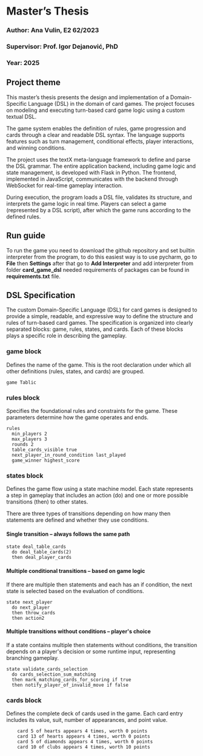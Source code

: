 # Master’s Thesis

### Author: Ana Vulin, E2 62/2023
### Supervisor: Prof. Igor Dejanović, PhD
### Year: 2025

## Project theme

This master’s thesis presents the design and implementation of a Domain-Specific Language (DSL) in the domain of card games. 
The project focuses on modeling and executing turn-based card game logic using a custom textual DSL.

The game system enables the definition of rules, game progression and cards through a clear and readable DSL syntax. 
The language supports features such as turn management, conditional effects, player interactions, and winning conditions.

The project uses the textX meta-language framework to define and parse the DSL grammar.
The entire application backend, including game logic and state management, is developed with Flask in Python.
The frontend, implemented in JavaScript, communicates with the backend through WebSocket for real-time gameplay interaction.

During execution, the program loads a DSL file, validates its structure, and interprets the game logic in real time.
Players can select a game (represented by a DSL script), after which the game runs according to the defined rules.

## Run guide
To run the game you need to download the github repository and set builtin interpreter from the program,
to do this easiest way is to use pycharm, go to **File** then **Settings** after that go to **Add Interpreter** 
and add interpreter from folder **card_game_dsl** needed requirements of packages can be found in **requirements.txt** file.

## DSL Specification
The custom Domain-Specific Language (DSL) for card games is designed to provide a simple, readable, and expressive way to define the structure and rules of turn-based card games. 
The specification is organized into clearly separated blocks: game, rules, states, and cards. Each of these blocks plays a specific role in describing the gameplay.

### game block
Defines the name of the game. This is the root declaration under which all other definitions (rules, states, and cards) are grouped.

```
game Tablic
```

### rules block
Specifies the foundational rules and constraints for the game. These parameters determine how the game operates and ends.

```
rules
  min_players 2
  max_players 3
  rounds 2
  table_cards_visible true
  next_player_in_round_condition last_played
  game_winner highest_score
```

### states block
Defines the game flow using a state machine model. Each state represents a step in gameplay that includes an action (do) and one or more possible transitions (then) to other states.

There are three types of transitions depending on how many then statements are defined and whether they use conditions.

#### Single transition – always follows the same path
```
state deal_table_cards
  do deal_table_cards(2)
  then deal_player_cards
```

####  Multiple conditional transitions – based on game logic
If there are multiple then statements and each has an if condition, the next state is selected based on the evaluation of conditions.
```
state next_player
  do next_player
  then throw_cards
  then action2
```

####  Multiple transitions without conditions – player's choice
If a state contains multiple then statements without conditions, the transition depends on a player's decision or some runtime input, representing branching gameplay.
```
state validate_cards_selection
  do cards_selection_sum_matching
  then mark_matching_cards_for_scoring if true
  then notify_player_of_invalid_move if false
```

### cards block
Defines the complete deck of cards used in the game. Each card entry includes its value, suit, number of appearances, and point value.

```
    card 5 of hearts appears 4 times, worth 0 points
    card 13 of hearts appears 4 times, worth 0 points
    card 5 of diamonds appears 4 times, worth 0 points
    card 10 of clubs appears 4 times, worth 10 points
```

  
